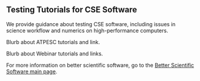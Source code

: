
## Testing Tutorials for CSE Software

We provide guidance about testing CSE software, including issues in science workflow and numerics on high-performance computers.

Blurb about ATPESC tutorials and link.

Blurb about Webinar tutorials and links.


For more information on better scientific software, go to the [Better Scientific Software main page](http://betterscientificsoftware.info).

<!---
Publish: yes
Categories: reliability
Topics: testing
Tags: reliability, reproducibility, robustness, ATPESC, HPC
Level: 2
Prerequisites: defaults
Aggregate: Subresource
--->

